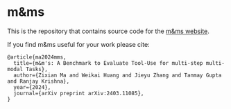 # m&ms

This is the repository that contains source code for the [m&ms website](https://mnms.github.io).

If you find m&ms useful for your work please cite:
```
@article{ma2024mms,
  title={m&m's: A Benchmark to Evaluate Tool-Use for multi-step multi-modal Tasks}, 
  author={Zixian Ma and Weikai Huang and Jieyu Zhang and Tanmay Gupta and Ranjay Krishna},
  year={2024},
  journal={arXiv preprint arXiv:2403.11085},
}
```

<!-- # Website License
<a rel="license" href="http://creativecommons.org/licenses/by-sa/4.0/"><img alt="Creative Commons License" style="border-width:0" src="https://i.creativecommons.org/l/by-sa/4.0/88x31.png" /></a><br />This work is licensed under a <a rel="license" href="http://creativecommons.org/licenses/by-sa/4.0/">Creative Commons Attribution-ShareAlike 4.0 International License</a>. -->

